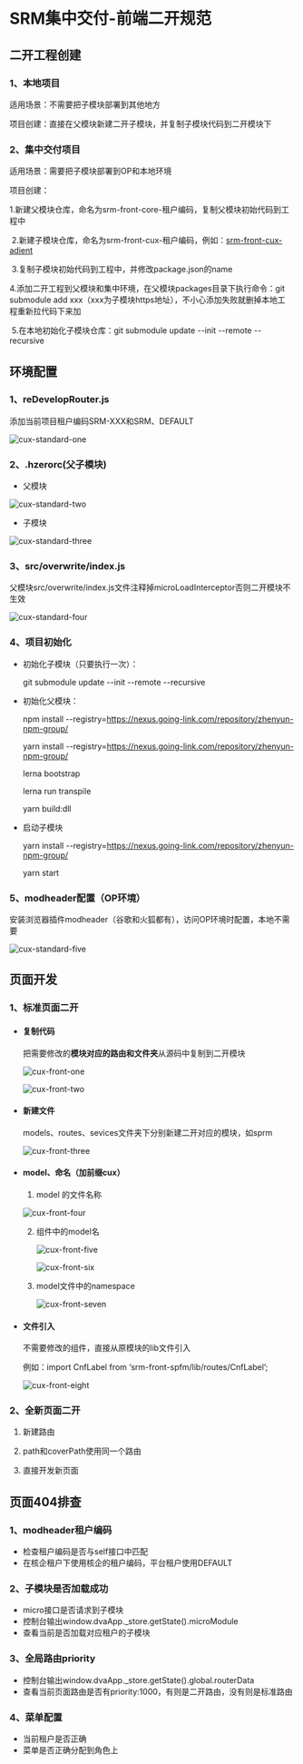 # SRM集中交付-前端二开规范

## 二开工程创建

### 1、本地项目

适用场景：不需要把子模块部署到其他地方

项目创建：直接在父模块新建二开子模块，并复制子模块代码到二开模块下



### 2、集中交付项目

适用场景：需要把子模块部署到OP和本地环境

项目创建：

​	1.新建父模块仓库，命名为srm-front-core-租户编码，复制父模块初始代码到工程中

​	2.新建子模块仓库，命名为srm-front-cux-租户编码，例如：[srm-front-cux-adient](https://open-gitlab.going-link.com/op-deliver-adient-group/srm-front-cux-adient) 

​	3.复制子模块初始代码到工程中，并修改package.json的name

​	4.添加二开工程到父模块和集中环境，在父模块packages目录下执行命令：git submodule add xxx（xxx为子模块https地址），不小心添加失败就删掉本地工		程重新拉代码下来加

​	5.在本地初始化子模块仓库：git submodule update --init --remote --recursive



## 环境配置

### 1、reDevelopRouter.js

添加当前项目租户编码SRM-XXX和SRM、DEFAULT

![cux-standard-one](./assets/cux-standard-one.png)



### 2、.hzerorc(父子模块)

- 父模块


![cux-standard-two](./assets/cux-standard-two.png)

- 子模块


![cux-standard-three](./assets/cux-standard-three.png)



### 3、src/overwrite/index.js

父模块src/overwrite/index.js文件注释掉microLoadInterceptor否则二开模块不生效

![cux-standard-four](./assets/cux-standard-four.png)



### 4、项目初始化

- 初始化子模块（只要执行一次）：

  git submodule update --init --remote --recursive



- 初始化父模块：

  npm install --registry=https://nexus.going-link.com/repository/zhenyun-npm-group/ 

  yarn install --registry=https://nexus.going-link.com/repository/zhenyun-npm-group/

  lerna bootstrap

  lerna run transpile

  yarn build:dll



- 启动子模块

  yarn install --registry=https://nexus.going-link.com/repository/zhenyun-npm-group/

  yarn start

### 5、modheader配置（OP环境）

安装浏览器插件modheader（谷歌和火狐都有），访问OP环境时配置，本地不需要

![cux-standard-five](./assets/cux-standard-five.png)




## 页面开发

### 1、标准页面二开

- #### 复制代码

  把需要修改的**模块对应的路由和文件夹**从源码中复制到二开模块

  ![cux-front-one](./assets/cux-front-one.png)
  
  ![cux-front-two](./assets/cux-front-two.png)
  
  
  
- #### 新建文件

  models、routes、sevices文件夹下分别新建二开对应的模块，如sprm

  ![cux-front-three](./assets/cux-front-three.png)

  

- #### model、命名（加前缀cux）

  1. model 的文件名称

  ![cux-front-four](./assets/cux-front-four.png)

  

  2. 组件中的model名

     ![cux-front-five](./assets/cux-front-five.png)

     ![cux-front-six](./assets/cux-front-six.png)

     

  2. model文件中的namespace

     ![cux-front-seven](./assets/cux-front-seven.png)
     
     

- #### 文件引入

  不需要修改的组件，直接从原模块的lib文件引入

  例如：import CnfLabel from ‘srm-front-spfm/lib/routes/CnfLabel’;

     ![cux-front-eight](./assets/cux-front-eight.png)
  
  

### 2、全新页面二开

1. 新建路由

2. path和coverPath使用同一个路由

3. 直接开发新页面

   

## 页面404排查

### 1、modheader租户编码

- 检查租户编码是否与self接口中匹配
- 在核企租户下使用核企的租户编码，平台租户使用DEFAULT



### 2、子模块是否加载成功

- micro接口是否请求到子模块
- 控制台输出window.dvaApp._store.getState().microModule
- 查看当前是否加载对应租户的子模块



### 3、全局路由priority

- 控制台输出window.dvaApp._store.getState().global.routerData
- 查看当前页面路由是否有priority:1000，有则是二开路由，没有则是标准路由



### 4、菜单配置

- 当前租户是否正确
- 菜单是否正确分配到角色上